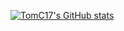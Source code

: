 [![TomC17's GitHub stats](https://github-readme-stats.vercel.app/api?username=TomC17)](https://github.com/TomC17/github-readme-stats)
